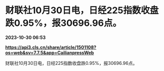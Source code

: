 # 财联社10月30日电，日经225指数收盘跌0.95%，报30696.96点。

**2023-10-30 06:53**

**https://api3.cls.cn/share/article/1501108?os=web&sv=7.7.5&app=CailianpressWeb**

财联社10月30日电，日经225指数收盘跌0.95%，报30696.96点。